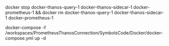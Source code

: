 docker stop docker-thanos-query-1 docker-thanos-sidecar-1 docker-prometheus-1 && docker rm docker-thanos-query-1 docker-thanos-sidecar-1 docker-prometheus-1


  docker-compose -f /workspaces/PrometheusThanosConnection/SymbolsCode/Docker/docker-compose.yml up -d